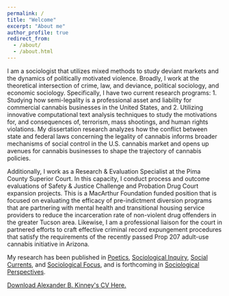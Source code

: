 ```yaml
---
permalink: /
title: "Welcome"
excerpt: "About me"
author_profile: true
redirect_from: 
  - /about/
  - /about.html
---
```



I am a sociologist that utilizes mixed methods to study deviant markets and the dynamics of politically motivated violence. Broadly, I work at the theoretical intersection of crime, law, and deviance, political sociology, and economic sociology. Specifically, I have two current research programs: 1. Studying how semi-legality is a professional asset and liability for commercial cannabis businesses in the United States, and 2. Utilizing innovative computational text analysis techniques to study the motivations for, and consequences of, terrorism, mass shootings, and human rights violations. My dissertation research analyzes how the conflict between state and federal laws concerning the legality of cannabis informs broader mechanisms of social control in the U.S. cannabis market and opens up avenues for cannabis businesses to shape the trajectory of cannabis policies.

Additionally, I work as a Research & Evaluation Specialist at the Pima County Superior Court. In this capacity, I conduct process and outcome evaluations of Safety & Justice Challenge and Probation Drug Court expansion projects. This is a MacArthur Foundation funded position that is focused on evaluating the efficacy of pre-indictment diversion programs that are partnering with mental health and transitional housing service providers to reduce the incarceration rate of non-violent drug offenders in the greater Tucson area. Likewise, I am a professional liaison for the court in partnered efforts to craft effective criminal record expungement procedures that satisfy the requirements of the recently passed Prop 207 adult-use cannabis initiative in Arizona. 

My research has been published in [Poetics](https://doi.org/10.1016/j.poetic.2018.05.001), [Sociological Inquiry](https://onlinelibrary.wiley.com/doi/full/10.1111/soin.12409), [Social Currents](https://journals.sagepub.com/doi/full/10.1177/2329496519880314), and [Sociological Focus](https://www.tandfonline.com/doi/full/10.1080/00380237.2020.1845260), and is forthcoming in [Sociological Perspectives](https://journals.sagepub.com/home/spx).

[Download Alexander B. Kinney's CV Here.](https://www.alexanderkinney.com/files/CV21.pdf) 
